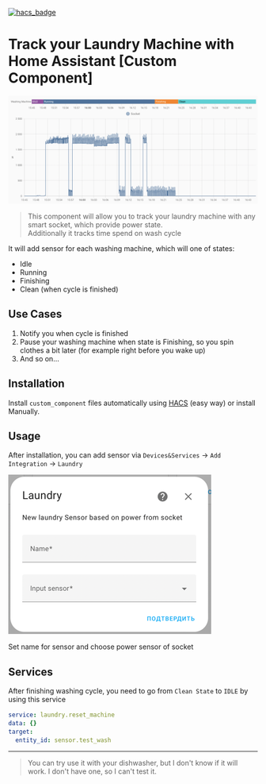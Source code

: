 [![hacs_badge](https://img.shields.io/badge/HACS-Custom-41BDF5.svg?style=for-the-badge)](https://github.com/hacs/integration)
# Track your Laundry Machine with Home Assistant [Custom Component]

![img.png](img.png)

> This component will allow you to track your laundry machine with any smart socket, which provide power state. 
> <br>Additionally it tracks time spend on wash cycle


It will add sensor for each washing machine, which will one of states:
 - Idle
 - Running
 - Finishing
 - Clean (when cycle is finished)

## Use Cases
1. Notify you when cycle is finished
2. Pause your washing machine when state is Finishing, so you spin clothes a bit later (for example right before you wake up)
3. And so on...


## Installation
Install `custom_component` files automatically using [HACS](https://hacs.xyz) (easy way) or install Manually.
## Usage
After installation, you can add sensor via `Devices&Services` -> `Add Integration` -> `Laundry`

![img_1.png](img_1.png)

Set name for sensor and choose power sensor of socket

## Services

After finishing washing cycle, you need to go from `Clean State` to `IDLE` by using this service

```yaml
service: laundry.reset_machine
data: {}
target:
  entity_id: sensor.test_wash
```



_____
> You can try use it with your dishwasher, but I don't know if it will work. I don't have one, so I can't test it.